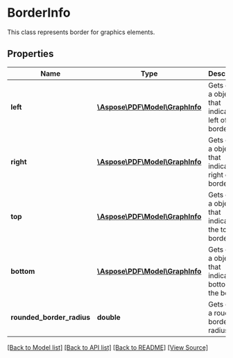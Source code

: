 ﻿# BorderInfo
This class represents border for graphics elements.

## Properties
Name | Type | Description | Notes
------------ | ------------- | ------------- | -------------
**left** | [**\Aspose\PDF\Model\GraphInfo**](GraphInfo.md) | Gets or sets a object that indicates left of the border. | [optional]
**right** | [**\Aspose\PDF\Model\GraphInfo**](GraphInfo.md) | Gets or sets a object that indicates right of the border. | [optional]
**top** | [**\Aspose\PDF\Model\GraphInfo**](GraphInfo.md) | Gets or sets a object that indicates the top border. | [optional]
**bottom** | [**\Aspose\PDF\Model\GraphInfo**](GraphInfo.md) | Gets or sets a object that indicates bottom of the border. | [optional]
**rounded_border_radius** | **double** | Gets or sets a rouded border radius | [optional]

[[Back to Model list]](../README.md#documentation-for-models) [[Back to API list]](../README.md#documentation-for-api-endpoints) [[Back to README]](../README.md) [[View Source]](../src/Aspose/PDF/Model/BorderInfo.php)

